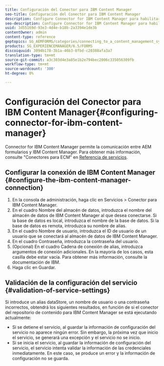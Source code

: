 ```yaml
---
title: Configuración del Conector para IBM Content Manager
seo-title: Configuración del Conector para IBM Content Manager
description: Configure Connector for IBM Content Manager para habilitar la comunicación entre AEM formularios y IBM Content Manager.
seo-description: Configure Connector for IBM Content Manager para habilitar la comunicación entre AEM formularios y IBM Content Manager.
uuid: 3d55169d-93e3-4d4e-b18b-2a3394e1de3b
contentOwner: admin
content-type: reference
geptopics: SG_AEMFORMS/categories/connecting_to_a_content_management_system
products: SG_EXPERIENCEMANAGER/6.5/FORMS
discoiquuid: 3094b178-3b1a-46b3-8fbd-c20388afa3a7
translation-type: tm+mt
source-git-commit: a3c303d4e3a85e1b2e794bec2006c335056309fb
workflow-type: tm+mt
source-wordcount: '300'
ht-degree: 0%

---
```



# Configuración del Conector para IBM Content Manager{#configuring-connector-for-ibm-content-manager}

Connector for IBM Content Manager permite la comunicación entre AEM formularios y IBM Content Manager. Para obtener más información, consulte &quot;Conectores para ECM&quot; en [Referencia de servicios](https://www.adobe.com/go/learn_aemforms_services_63).

## Configurar la conexión de IBM Content Manager {#configure-the-ibm-content-manager-connection}

1. En la consola de administración, haga clic en Servicios > Conector para IBM Content Manager.
1. En el cuadro Nombre del almacén de datos, introduzca el nombre del almacén de datos de IBM Content Manager al que desea conectarse. Si la base de datos es local, introduzca el nombre de la base de datos. Si la base de datos es remota, introduzca su nombre de alias.
1. En el cuadro Nombre de usuario, introduzca el ID de usuario de un usuario que se conectará al almacén de datos de IBM Content Manager.
1. En el cuadro Contraseña, introduzca la contraseña del usuario.
1. (Opcional) En el cuadro Cadena de conexión de alias, introduzca argumentos de conexión adicionales. En la mayoría de los casos, esta casilla debe estar vacía. Para obtener más información, consulte la documentación de IBM.
1. Haga clic en Guardar.

## Validación de la configuración del servicio {#validation-of-service-settings}

Si introduce un alias dataStore, un nombre de usuario o una contraseña incorrectos, obtendrá los siguientes resultados, en función de si el conector del repositorio de contenido para IBM Content Manager se está ejecutando actualmente:

* Si se detiene el servicio, al guardar la información de configuración del servicio no aparece ningún error. Sin embargo, la próxima vez que inicio el servicio, se generará una excepción y el servicio no se inicio.
* Si se inicia el servicio, al guardar la información de configuración del servicio, el servicio intenta validar la información de las credenciales inmediatamente. En este caso, se produce un error y la información de configuración no se guarda.

